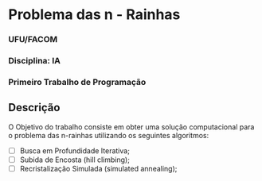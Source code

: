 # Problema das n - Rainhas

### UFU/FACOM
### Disciplina: IA
### Primeiro Trabalho de Programação
## Descrição
O Objetivo do trabalho consiste em obter uma solução computacional para o problema
das n-rainhas utilizando os seguintes algoritmos:
- [ ] Busca em Profundidade Iterativa;
- [ ] Subida de Encosta (hill climbing);
- [ ] Recristalização Simulada (simulated annealing);